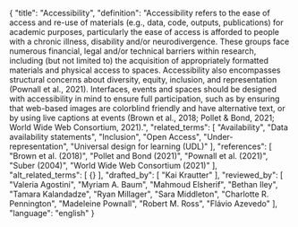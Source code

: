 {
  "title": "Accessibility",
  "definition": "Accessibility refers to the ease of access and re-use of materials (e.g., data, code, outputs, publications) for academic purposes, particularly the ease of access is afforded to people with a chronic illness, disability and/or neurodivergence. These groups face numerous financial, legal and/or technical barriers within research, including (but not limited to) the acquisition of appropriately formatted materials and physical access to spaces. Accessibility also encompasses structural concerns about diversity, equity, inclusion, and representation (Pownall et al., 2021). Interfaces, events and spaces should be designed with accessibility in mind to ensure full participation, such as by ensuring that web-based images are colorblind friendly and have alternative text, or by using live captions at events (Brown et al., 2018; Pollet & Bond, 2021; World Wide Web Consortium, 2021).",
  "related_terms": [
    "Availability",
    "Data availability statements",
    "Inclusion",
    "Open Access",
    "Under-representation",
    "Universal design for learning (UDL)"
  ],
  "references": [
    "Brown et al. (2018)",
    "Pollet and Bond (2021)",
    "Pownall et al. (2021)",
    "Suber (2004)",
    "World Wide Web Consortium (2021)"
  ],
  "alt_related_terms": [
    {}
  ],
  "drafted_by": [
    "Kai Krautter"
  ],
  "reviewed_by": [
    "Valeria Agostini",
    "Myriam A. Baum",
    "Mahmoud Elsherif",
    "Bethan Iley",
    "Tamara Kalandadze",
    "Ryan Millager",
    "Sara Middleton",
    "Charlotte R. Pennington",
    "Madeleine Pownall",
    "Robert M. Ross",
    "Flávio Azevedo"
  ],
  "language": "english"
}

